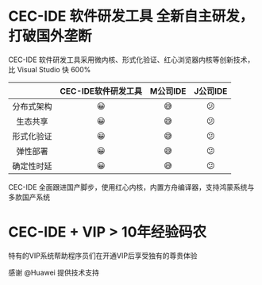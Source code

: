 # CEC-IDE 软件研发工具 全新自主研发，打破国外垄断

CEC-IDE 软件研发工具采用微内核、形式化验证、红心浏览器内核等创新技术，比 Visual Studio 快 600%

| | CEC-IDE软件研发工具 | M公司IDE | J公司IDE |
| :-----:| :----: | :----: | :----: |
|分布式架构 |😀|😅| 😕 |
| 生态共享 |😀|😅| 😕 |
|形式化验证|😀|😅| 😕 |
|弹性部署|😀|😅| 😕 |
|确定性时延|😀|😅| 😕 |

CEC-IDE 全面跟进国产脚步，使用红心内核，内置方舟编译器，支持鸿蒙系统与多款国产系统

# CEC-IDE + VIP > 10年经验码农
特有的VIP系统帮助程序员们在开通VIP后享受独有的尊贵体验


感谢 @Huawei 提供技术支持

